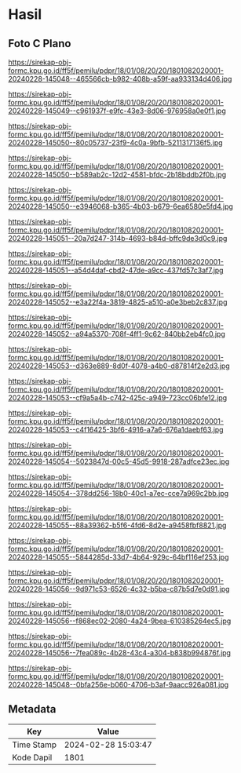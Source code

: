 # Hasil

## Foto C Plano

https://sirekap-obj-formc.kpu.go.id/ff5f/pemilu/pdpr/18/01/08/20/20/1801082020001-20240228-145048--465566cb-b982-408b-a59f-aa933134d406.jpg

https://sirekap-obj-formc.kpu.go.id/ff5f/pemilu/pdpr/18/01/08/20/20/1801082020001-20240228-145049--c961937f-e9fc-43e3-8d06-976958a0e0f1.jpg

https://sirekap-obj-formc.kpu.go.id/ff5f/pemilu/pdpr/18/01/08/20/20/1801082020001-20240228-145050--80c05737-23f9-4c0a-9bfb-5211317136f5.jpg

https://sirekap-obj-formc.kpu.go.id/ff5f/pemilu/pdpr/18/01/08/20/20/1801082020001-20240228-145050--b589ab2c-12d2-4581-bfdc-2b18bddb2f0b.jpg

https://sirekap-obj-formc.kpu.go.id/ff5f/pemilu/pdpr/18/01/08/20/20/1801082020001-20240228-145050--e3946068-b365-4b03-b679-6ea6580e5fd4.jpg

https://sirekap-obj-formc.kpu.go.id/ff5f/pemilu/pdpr/18/01/08/20/20/1801082020001-20240228-145051--20a7d247-314b-4693-b84d-bffc9de3d0c9.jpg

https://sirekap-obj-formc.kpu.go.id/ff5f/pemilu/pdpr/18/01/08/20/20/1801082020001-20240228-145051--a54d4daf-cbd2-47de-a9cc-437fd57c3af7.jpg

https://sirekap-obj-formc.kpu.go.id/ff5f/pemilu/pdpr/18/01/08/20/20/1801082020001-20240228-145052--e3a22f4a-3819-4825-a510-a0e3beb2c837.jpg

https://sirekap-obj-formc.kpu.go.id/ff5f/pemilu/pdpr/18/01/08/20/20/1801082020001-20240228-145052--a94a5370-708f-4ff1-9c62-840bb2eb4fc0.jpg

https://sirekap-obj-formc.kpu.go.id/ff5f/pemilu/pdpr/18/01/08/20/20/1801082020001-20240228-145053--d363e889-8d0f-4078-a4b0-d87814f2e2d3.jpg

https://sirekap-obj-formc.kpu.go.id/ff5f/pemilu/pdpr/18/01/08/20/20/1801082020001-20240228-145053--cf9a5a4b-c742-425c-a949-723cc06bfe12.jpg

https://sirekap-obj-formc.kpu.go.id/ff5f/pemilu/pdpr/18/01/08/20/20/1801082020001-20240228-145053--c4f16425-3bf6-4916-a7a6-676a1daebf63.jpg

https://sirekap-obj-formc.kpu.go.id/ff5f/pemilu/pdpr/18/01/08/20/20/1801082020001-20240228-145054--5023847d-00c5-45d5-9918-287adfce23ec.jpg

https://sirekap-obj-formc.kpu.go.id/ff5f/pemilu/pdpr/18/01/08/20/20/1801082020001-20240228-145054--378dd256-18b0-40c1-a7ec-cce7a969c2bb.jpg

https://sirekap-obj-formc.kpu.go.id/ff5f/pemilu/pdpr/18/01/08/20/20/1801082020001-20240228-145055--88a39362-b5f6-4fd6-8d2e-a9458fbf8821.jpg

https://sirekap-obj-formc.kpu.go.id/ff5f/pemilu/pdpr/18/01/08/20/20/1801082020001-20240228-145055--5844285d-33d7-4b64-929c-64bf116ef253.jpg

https://sirekap-obj-formc.kpu.go.id/ff5f/pemilu/pdpr/18/01/08/20/20/1801082020001-20240228-145056--9d971c53-6526-4c32-b5ba-c87b5d7e0d91.jpg

https://sirekap-obj-formc.kpu.go.id/ff5f/pemilu/pdpr/18/01/08/20/20/1801082020001-20240228-145056--f868ec02-2080-4a24-9bea-610385264ec5.jpg

https://sirekap-obj-formc.kpu.go.id/ff5f/pemilu/pdpr/18/01/08/20/20/1801082020001-20240228-145056--7fea089c-4b28-43c4-a304-b838b994876f.jpg

https://sirekap-obj-formc.kpu.go.id/ff5f/pemilu/pdpr/18/01/08/20/20/1801082020001-20240228-145048--0bfa256e-b060-4706-b3af-9aacc926a081.jpg


## Metadata

| Key        | Value               |
| ---------- | ------------------- |
| Time Stamp | 2024-02-28 15:03:47 |
| Kode Dapil | 1801                |



